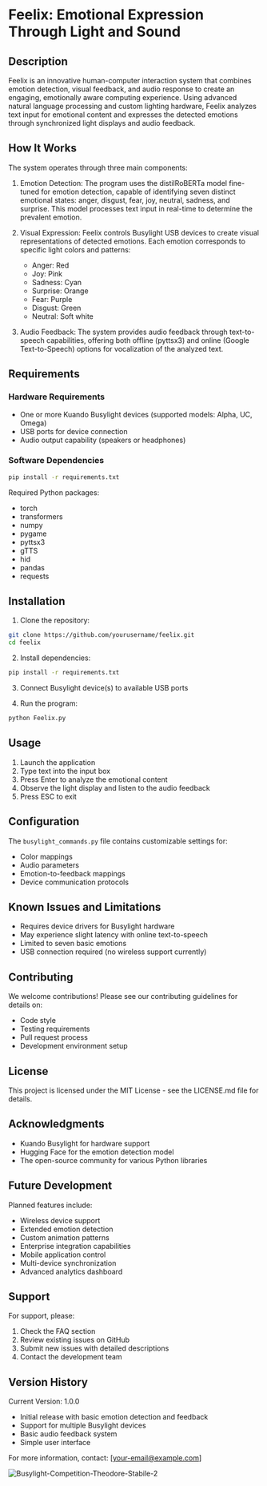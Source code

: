 
# Feelix: Emotional Expression Through Light and Sound

## Description

Feelix is an innovative human-computer interaction system that combines emotion detection, visual feedback, and audio response to create an engaging, emotionally aware computing experience. Using advanced natural language processing and custom lighting hardware, Feelix analyzes text input for emotional content and expresses the detected emotions through synchronized light displays and audio feedback.

## How It Works

The system operates through three main components:

1. Emotion Detection:
   The program uses the distilRoBERTa model fine-tuned for emotion detection, capable of identifying seven distinct emotional states: anger, disgust, fear, joy, neutral, sadness, and surprise. This model processes text input in real-time to determine the prevalent emotion.

2. Visual Expression:
   Feelix controls Busylight USB devices to create visual representations of detected emotions. Each emotion corresponds to specific light colors and patterns:
   - Anger: Red
   - Joy: Pink
   - Sadness: Cyan
   - Surprise: Orange 
   - Fear: Purple
   - Disgust: Green
   - Neutral: Soft white

3. Audio Feedback:
   The system provides audio feedback through text-to-speech capabilities, offering both offline (pyttsx3) and online (Google Text-to-Speech) options for vocalization of the analyzed text.

## Requirements

### Hardware Requirements
- One or more Kuando Busylight devices (supported models: Alpha, UC, Omega)
- USB ports for device connection
- Audio output capability (speakers or headphones)

### Software Dependencies
```bash
pip install -r requirements.txt
```

Required Python packages:
- torch
- transformers
- numpy
- pygame
- pyttsx3
- gTTS
- hid
- pandas
- requests

## Installation

1. Clone the repository:
```bash
git clone https://github.com/yourusername/feelix.git
cd feelix
```

2. Install dependencies:
```bash
pip install -r requirements.txt
```

3. Connect Busylight device(s) to available USB ports

4. Run the program:
```bash
python Feelix.py
```

## Usage

1. Launch the application
2. Type text into the input box
3. Press Enter to analyze the emotional content
4. Observe the light display and listen to the audio feedback
5. Press ESC to exit

## Configuration

The `busylight_commands.py` file contains customizable settings for:
- Color mappings
- Audio parameters
- Emotion-to-feedback mappings
- Device communication protocols

## Known Issues and Limitations

- Requires device drivers for Busylight hardware
- May experience slight latency with online text-to-speech
- Limited to seven basic emotions
- USB connection required (no wireless support currently)

## Contributing

We welcome contributions! Please see our contributing guidelines for details on:
- Code style
- Testing requirements
- Pull request process
- Development environment setup

## License

This project is licensed under the MIT License - see the LICENSE.md file for details.

## Acknowledgments

- Kuando Busylight for hardware support
- Hugging Face for the emotion detection model
- The open-source community for various Python libraries

## Future Development

Planned features include:
- Wireless device support
- Extended emotion detection
- Custom animation patterns
- Enterprise integration capabilities
- Mobile application control
- Multi-device synchronization
- Advanced analytics dashboard

## Support

For support, please:
1. Check the FAQ section
2. Review existing issues on GitHub
3. Submit new issues with detailed descriptions
4. Contact the development team

## Version History

Current Version: 1.0.0
- Initial release with basic emotion detection and feedback
- Support for multiple Busylight devices
- Basic audio feedback system
- Simple user interface

For more information, contact: [your-email@example.com]


![Busylight-Competition-Theodore-Stabile-2](https://github.com/user-attachments/assets/cc59fb29-df2d-4e28-adaa-d78182e1eb0a)


